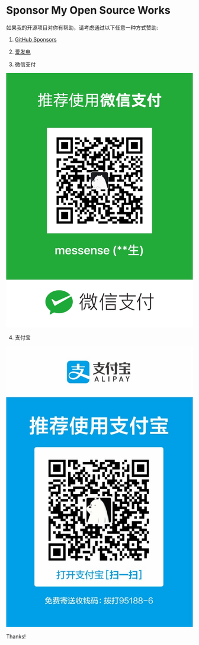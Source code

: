 # Sponsor My Open Source Works

如果我的开源项目对你有帮助，请考虑通过以下任意一种方式赞助:

1. [GitHub Sponsors](https://github.com/sponsors/messense)

2. [爱发电](https://afdian.net/@messense)

3. 微信支付

![微信支付](images/wechat.jpg)

4. 支付宝

![支付宝](images/alipay.jpg)


Thanks!

